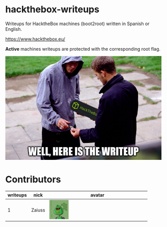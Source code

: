 # hackthebox-writeups
Writeups for HacktheBox machines (boot2root) written in Spanish or English.  

https://www.hackthebox.eu/  


**Active** machines writeups are protected with the corresponding root flag.

![hpys_htb_writeups logo](./images/htb_writeup.png)  

# Contributors

 writeups | nick | avatar  
 --- | --- | ---  
1 | Zaiuss |  [<img src="./images/zaiuss.png" width="20%">](https://www.hackthebox.eu/home/users/profile/6954)  
